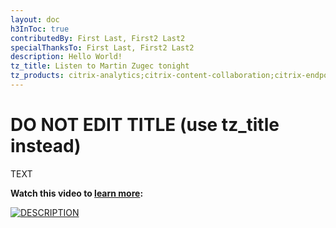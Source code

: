 ```yaml
---
layout: doc
h3InToc: true
contributedBy: First Last, First2 Last2
specialThanksTo: First Last, First2 Last2
description: Hello World!
tz_title: Listen to Martin Zugec tonight
tz_products: citrix-analytics;citrix-content-collaboration;citrix-endpoint-management;citrix-networking;citrix-secure-internet-access;citrix-secure-workspace-access;citrix-service-providers;citrix-virtual-apps-and-desktops-standard-for-azure;citrix-virtual-apps-and-desktops;citrix-workspace;google-cloud-platform;other;security;third-party-content
---
```

# DO NOT EDIT TITLE (use tz_title instead)

TEXT

**Watch this video to [learn more](https://www.youtube.com/watch?v=ID):**

[![DESCRIPTION](/en-us/tech-zone/learn/media/shared_video-placeholder.png)](https://www.youtube.com/watch?v=ID)
